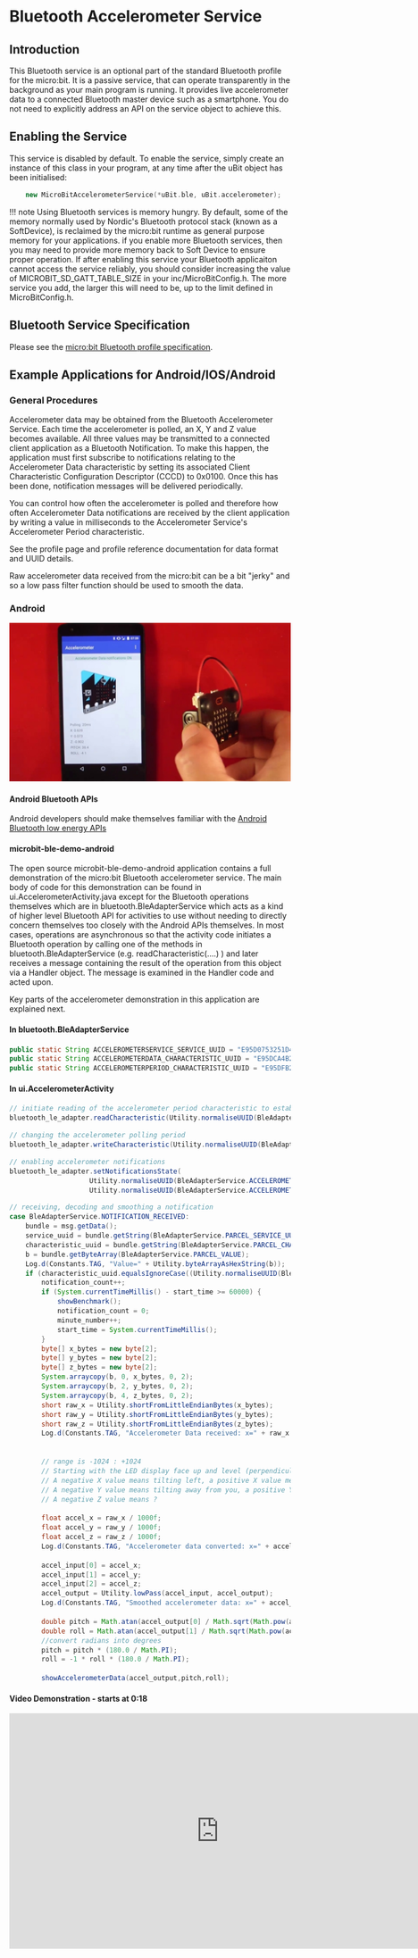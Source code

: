 # Bluetooth Accelerometer Service

## Introduction

This Bluetooth service is an optional part of the standard Bluetooth profile for the micro:bit. It is a passive service, that can operate transparently in the background as your main program is running. It provides live accelerometer data to a connected Bluetooth master device such as a smartphone. You do not need to explicitly address an API on the service object to achieve this.

## Enabling the Service

This service is disabled by default. To enable the service, simply create an instance of this class in your program, at any time after the uBit object has been initialised:

```cpp
    new MicroBitAccelerometerService(*uBit.ble, uBit.accelerometer);
```

!!! note
    Using Bluetooth services is memory hungry. By default, some of the memory normally used by Nordic's Bluetooth protocol stack (known as a SoftDevice), is reclaimed by the micro:bit runtime as general purpose memory for your applications. if you enable more Bluetooth services, then you may need to provide more memory back to Soft Device to ensure proper operation. If after enabling this service your Bluetooth applicaiton cannot access the service reliably, you should consider increasing the value of MICROBIT_SD_GATT_TABLE_SIZE in your inc/MicroBitConfig.h. The more service you add, the larger this will need to be, up to the limit defined in MicroBitConfig.h.

## Bluetooth Service Specification

 Please see the [micro:bit Bluetooth profile specification](../resources/bluetooth/microbit-profile-V1.7-Level-2.pdf).

## Example Applications for Android/IOS/Android

### General Procedures

Accelerometer data may be obtained from the Bluetooth Accelerometer Service. Each time the accelerometer is polled, an X, Y and Z value becomes available. All three values may be transmitted to a connected client application as a Bluetooth Notification. To make this happen, the application must first subscribe to notifications relating to the Accelerometer Data characteristic by setting its associated Client Characteristic Configuration Descriptor (CCCD) to 0x0100. Once this has been done, notification messages will be delivered periodically.

You can control how often the accelerometer is polled and therefore how often Accelerometer Data notifications are received by the client application by writing a value in milliseconds to the Accelerometer Service's Accelerometer Period characteristic.

See the profile page and profile reference documentation for data format and UUID details.

Raw accelerometer data received from the micro:bit can be a bit "jerky" and so a low pass filter function should be used to smooth the data.


### Android

<img src="../../resources/bluetooth/accelerometer_demo.png" alt="Accelerometer Demo">

#### Android Bluetooth APIs

Android developers should make themselves familiar with the [Android Bluetooth low energy APIs](http://developer.android.com/guide/topics/connectivity/bluetooth-le.html)

#### microbit-ble-demo-android

The open source microbit-ble-demo-android application contains a full demonstration of the micro:bit Bluetooth accelerometer service. The main body of code for this demonstration can be found in ui.AccelerometerActivity.java except for the Bluetooth operations themselves which are in bluetooth.BleAdapterService which acts as a kind of higher level Bluetooth API for activities to use without needing to directly concern themselves too closely with the Android APIs themselves. In most cases, operations are asynchronous so that the activity code initiates a Bluetooth operation by calling one of the methods in bluetooth.BleAdapterService (e.g. readCharacteristic(....) ) and later receives a message containing the result of the operation from this object via a Handler object. The message is examined in the Handler code and acted upon.

Key parts of the accelerometer demonstration in this application are explained next.

#### In bluetooth.BleAdapterService

``` java
public static String ACCELEROMETERSERVICE_SERVICE_UUID = "E95D0753251D470AA062FA1922DFA9A8";
public static String ACCELEROMETERDATA_CHARACTERISTIC_UUID = "E95DCA4B251D470AA062FA1922DFA9A8";
public static String ACCELEROMETERPERIOD_CHARACTERISTIC_UUID = "E95DFB24251D470AA062FA1922DFA9A8";
```

#### In ui.AccelerometerActivity

``` java
// initiate reading of the accelerometer period characteristic to establish the current value
bluetooth_le_adapter.readCharacteristic(Utility.normaliseUUID(BleAdapterService.ACCELEROMETERSERVICE_SERVICE_UUID), Utility.normaliseUUID(BleAdapterService.ACCELEROMETERPERIOD_CHARACTERISTIC_UUID));
```

``` java
// changing the accelerometer polling period
bluetooth_le_adapter.writeCharacteristic(Utility.normaliseUUID(BleAdapterService.ACCELEROMETERSERVICE_SERVICE_UUID), Utility.normaliseUUID(BleAdapterService.ACCELEROMETERPERIOD_CHARACTERISTIC_UUID), Utility.leBytesFromShort(Settings.getInstance().getAccelerometer_period()));
```

``` java
// enabling accelerometer notifications
bluetooth_le_adapter.setNotificationsState(
                    Utility.normaliseUUID(BleAdapterService.ACCELEROMETERSERVICE_SERVICE_UUID),
                    Utility.normaliseUUID(BleAdapterService.ACCELEROMETERDATA_CHARACTERISTIC_UUID), true);
```


``` java
// receiving, decoding and smoothing a notification
case BleAdapterService.NOTIFICATION_RECEIVED:
    bundle = msg.getData();
    service_uuid = bundle.getString(BleAdapterService.PARCEL_SERVICE_UUID);
    characteristic_uuid = bundle.getString(BleAdapterService.PARCEL_CHARACTERISTIC_UUID);
    b = bundle.getByteArray(BleAdapterService.PARCEL_VALUE);
    Log.d(Constants.TAG, "Value=" + Utility.byteArrayAsHexString(b));
    if (characteristic_uuid.equalsIgnoreCase((Utility.normaliseUUID(BleAdapterService.ACCELEROMETERDATA_CHARACTERISTIC_UUID)))) {
        notification_count++;
        if (System.currentTimeMillis() - start_time >= 60000) {
            showBenchmark();
            notification_count = 0;
            minute_number++;
            start_time = System.currentTimeMillis();
        }
        byte[] x_bytes = new byte[2];
        byte[] y_bytes = new byte[2];
        byte[] z_bytes = new byte[2];
        System.arraycopy(b, 0, x_bytes, 0, 2);
        System.arraycopy(b, 2, y_bytes, 0, 2);
        System.arraycopy(b, 4, z_bytes, 0, 2);
        short raw_x = Utility.shortFromLittleEndianBytes(x_bytes);
        short raw_y = Utility.shortFromLittleEndianBytes(y_bytes);
        short raw_z = Utility.shortFromLittleEndianBytes(z_bytes);
        Log.d(Constants.TAG, "Accelerometer Data received: x=" + raw_x + " y=" + raw_y + " z=" + raw_z);


        // range is -1024 : +1024
        // Starting with the LED display face up and level (perpendicular to gravity) and edge connector towards your body:
        // A negative X value means tilting left, a positive X value means tilting right
        // A negative Y value means tilting away from you, a positive Y value means tilting towards you
        // A negative Z value means ?

        float accel_x = raw_x / 1000f;
        float accel_y = raw_y / 1000f;
        float accel_z = raw_z / 1000f;
        Log.d(Constants.TAG, "Accelerometer data converted: x=" + accel_x + " y=" + accel_y + " z=" + accel_z);

        accel_input[0] = accel_x;
        accel_input[1] = accel_y;
        accel_input[2] = accel_z;
        accel_output = Utility.lowPass(accel_input, accel_output);
        Log.d(Constants.TAG, "Smoothed accelerometer data: x=" + accel_output[0] + " y=" + accel_output[1] + " z=" + accel_output[2]);

        double pitch = Math.atan(accel_output[0] / Math.sqrt(Math.pow(accel_output[1], 2) + Math.pow(accel_output[2], 2)));
        double roll = Math.atan(accel_output[1] / Math.sqrt(Math.pow(accel_output[0], 2) + Math.pow(accel_output[2], 2)));
        //convert radians into degrees
        pitch = pitch * (180.0 / Math.PI);
        roll = -1 * roll * (180.0 / Math.PI);

        showAccelerometerData(accel_output,pitch,roll);
```



#### Video Demonstration - starts at 0:18

<iframe src="https://player.vimeo.com/video/153078747" width="750" height="422" frameborder="0" webkitallowfullscreen mozallowfullscreen allowfullscreen></iframe>
